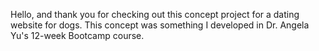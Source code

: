 Hello, and thank you for checking out this concept project for a dating website for dogs. This concept was something I  developed in Dr. Angela Yu's 12-week Bootcamp course.
